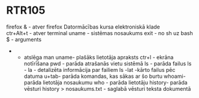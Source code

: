 # RTR105
firefox & - atver firefox
Datormācības kursa elektroniskā klade  
ctr+Alt+t - atver terminal
uname - sistēmas nosaukums
exit - no sh uz bash
$ - arguments
- - atslēga
man uname- plašāks lietotāja apraksts
ctr+l - ekrāna notīrīšana
pwd - parāda atrašanās vietu sistēmā
ls - parāda failus
ls - la - detalizēta informācija par failiem
ls -lat -kārto failus pēc datuma
u+tab- parāda komandas, kas sākas ar šo burtu
whoami- parāda lietotāja nosaukumu
who - parāda lietotāju
history- parāda vēsturi
history > nosaukums.txt - saglabā vēsturi teksta dokumentā
